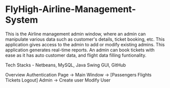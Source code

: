 # FlyHigh-Airline-Management-System
This is the Airline management admin window, where an admin can manipulate various data such as 
customer's details, ticket booking, etc.
This application gives access to the admin to add or modify existing admins.
This application generates real-time reports.
An admin can book tickets with ease as it has auto customer data, and flight data filling funtionality.

Tech Stacks - Netbeans, MySQL, Java Swing GUI, GitHub

Overview 
Authentication Page -> Main Window -> 
[Passengers 
Flights 
Tickets
Logout]
Admin ->
Create user
Modify User
